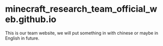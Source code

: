 # minecraft_research_team_official_web.github.io
 This is our team website, we will put something in with chinese or maybe in English in future.
